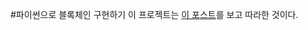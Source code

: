 #파이썬으로 블록체인 구현하기
이 프로젝트는 [이 포스트](https://medium.com/@vanflymen/learn-blockchains-by-building-one-117428612f46)를 보고 따라한 것이다.
